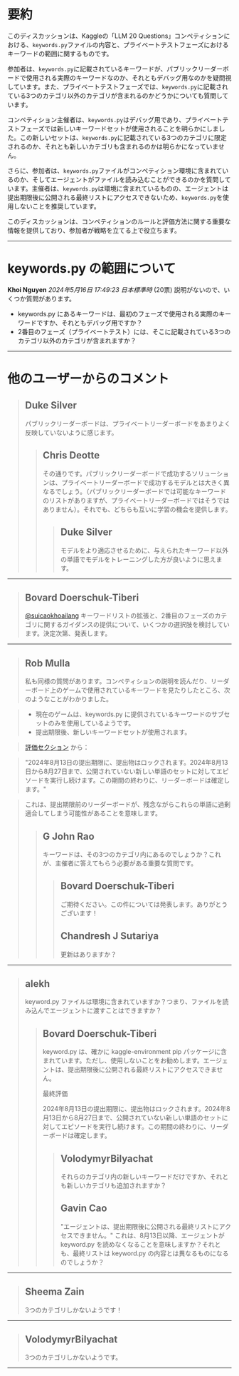# 要約 
このディスカッションは、Kaggleの「LLM 20 Questions」コンペティションにおける、`keywords.py`ファイルの内容と、プライベートテストフェーズにおけるキーワードの範囲に関するものです。

参加者は、`keywords.py`に記載されているキーワードが、パブリックリーダーボードで使用される実際のキーワードなのか、それともデバッグ用なのかを疑問視しています。また、プライベートテストフェーズでは、`keywords.py`に記載されている3つのカテゴリ以外のカテゴリが含まれるのかどうかについても質問しています。

コンペティション主催者は、`keywords.py`はデバッグ用であり、プライベートテストフェーズでは新しいキーワードセットが使用されることを明らかにしました。この新しいセットは、`keywords.py`に記載されている3つのカテゴリに限定されるのか、それとも新しいカテゴリも含まれるのかは明らかになっていません。

さらに、参加者は、`keywords.py`ファイルがコンペティション環境に含まれているのか、そしてエージェントがファイルを読み込むことができるのかを質問しています。主催者は、`keywords.py`は環境に含まれているものの、エージェントは提出期限後に公開される最終リストにアクセスできないため、`keywords.py`を使用しないことを推奨しています。

このディスカッションは、コンペティションのルールと評価方法に関する重要な情報を提供しており、参加者が戦略を立てる上で役立ちます。


---
# keywords.py の範囲について

**Khoi Nguyen** *2024年5月16日 17:49:23 日本標準時* (20票)
説明がないので、いくつか質問があります。

- keywords.py にあるキーワードは、最初のフェーズで使用される実際のキーワードですか、それともデバッグ用ですか？
- 2番目のフェーズ（プライベートテスト）には、そこに記載されている3つのカテゴリ以外のカテゴリが含まれますか？
---
# 他のユーザーからのコメント
> ## Duke Silver
> 
> パブリックリーダーボードは、プライベートリーダーボードをあまりよく反映していないように感じます。
> 
> 
> 
> > ## Chris Deotte
> > 
> > その通りです。パブリックリーダーボードで成功するソリューションは、プライベートリーダーボードで成功するモデルとは大きく異なるでしょう。（パブリックリーダーボードでは可能なキーワードのリストがありますが、プライベートリーダーボードではそうではありません）。それでも、どちらも互いに学習の機会を提供します。
> > 
> > 
> > 
> > > ## Duke Silver
> > > 
> > > モデルをより適応させるために、与えられたキーワード以外の単語でモデルをトレーニングした方が良いように思えます。
> > > 
> > > 
> > > 
---
> ## Bovard Doerschuk-Tiberi
> 
> [@suicaokhoailang](https://www.kaggle.com/suicaokhoailang)  キーワードリストの拡張と、2番目のフェーズのカテゴリに関するガイダンスの提供について、いくつかの選択肢を検討しています。決定次第、発表します。
> 
> 
> 
---
> ## Rob Mulla
> 
> 私も同様の質問があります。コンペティションの説明を読んだり、リーダーボード上のゲームで使用されているキーワードを見たりしたところ、次のようなことがわかりました。

> - 現在のゲームは、keywords.py に提供されているキーワードのサブセットのみを使用しているようです。
> - 提出期限後、新しいキーワードセットが使用されます。

> [評価セクション](www.kaggle.com/competitions/llm-20-questions/overview/evaluation) から：

> "2024年8月13日の提出期限に、提出物はロックされます。2024年8月13日から8月27日まで、公開されていない新しい単語のセットに対してエピソードを実行し続けます。この期間の終わりに、リーダーボードは確定します。"

> これは、提出期限前のリーダーボードが、残念ながらこれらの単語に過剰適合してしまう可能性があることを意味します。
> 
> 
> 
> > ## G John Rao
> > 
> > キーワードは、その3つのカテゴリ内にあるのでしょうか？これが、主催者に答えてもらう必要がある重要な質問です。
> > 
> > 
> > 
> > > ## Bovard Doerschuk-Tiberi
> > > 
> > > ご期待ください。この件については発表します。ありがとうございます！
> > > 
> > > 
> > > 
> > > ## Chandresh J Sutariya
> > > 
> > > 更新はありますか？
> > > 
> > > 
> > > 
---
> ## alekh
> 
> keyword.py ファイルは環境に含まれていますか？つまり、ファイルを読み込んでエージェントに渡すことはできますか？
> 
> 
> 
> > ## Bovard Doerschuk-Tiberi
> > 
> > keyword.py は、確かに kaggle-environment pip パッケージに含まれています。ただし、使用しないことをお勧めします。エージェントは、提出期限後に公開される最終リストにアクセスできません。
> > 
> > 最終評価
> > 
> >   2024年8月13日の提出期限に、提出物はロックされます。2024年8月13日から8月27日まで、公開されていない新しい単語のセットに対してエピソードを実行し続けます。この期間の終わりに、リーダーボードは確定します。
> > 
> > 
> > 
> > > ## VolodymyrBilyachat
> > > 
> > > それらのカテゴリ内の新しいキーワードだけですか、それとも新しいカテゴリも追加されますか？
> > > 
> > > 
> > > 
> > > ## Gavin Cao
> > > 
> > > "エージェントは、提出期限後に公開される最終リストにアクセスできません。"  これは、8月13日以降、エージェントが keyword.py を読めなくなることを意味しますか？それとも、最終リストは keyword.py の内容とは異なるものになるのでしょうか？
> > > 
> > > 
> > > 
---
> ## Sheema Zain
> 
> 3つのカテゴリしかないようです！
> 
> 
> 
---
> ## VolodymyrBilyachat
> 
> 3つのカテゴリしかないようです。
> 
> 
> 
---

